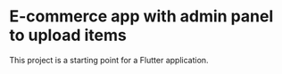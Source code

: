 # E-commerce app with admin panel to upload items


This project is a starting point for a Flutter application.

